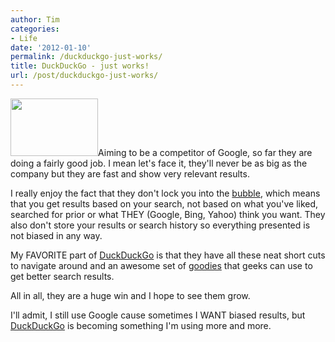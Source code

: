 ```yaml
---
author: Tim
categories:
- Life
date: '2012-01-10'
permalink: /duckduckgo-just-works/
title: DuckDuckGo - just works!
url: /post/duckduckgo-just-works/
---
```


<img class=" wp-image-250 alignright" title="nduck.v104.normal" src="http://timw.co/wp-content/uploads/2012/01/nduck.v104.normal.png" alt="" width="140" height="92" />Aiming to be a competitor of Google, so far they are doing a fairly good job. I mean let's face it, they'll never be as big as the company but they are fast and show very relevant results.

I really enjoy the fact that they don't lock you into the [bubble][1], which means that you get results based on your search, not based on what you've liked, searched for prior or what THEY (Google, Bing, Yahoo) think you want. They also don't store your results or search history so everything presented is not biased in any way.

My FAVORITE part of [DuckDuckGo][2] is that they have all these neat short cuts to navigate around and an awesome set of [goodies][3] that geeks can use to get better search results.

All in all, they are a huge win and I hope to see them grow.

I'll admit, I still use Google cause sometimes I WANT biased results, but [DuckDuckGo][2] is becoming something I'm using more and more.

 [1]: http://dontbubble.us/
 [2]: http://duckduckgo.com/
 [3]: http://duckduckgo.com/goodies.html
 